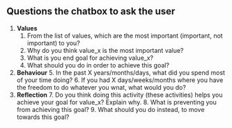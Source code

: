 ## Questions the chatbox to ask the user

1. __Values__
	1. From the list of values, which are the most important (important, not important) to you?
	2. Why do you think value_x is the most important value?
	3. What is you end goal for achieving value_x?
	4. What should you do in order to achieve this goal?
2. __Behaviour__
	5. In the past X years/months/days, what did you spend most of your time doing?
	6. If you had X days/weeks/months where you have the freedom to do whatever you wnat, what would you do?
3. __Reflection__
	7. Do you think doing this activity (these activities) helps you achieve your goal for value_x? Explain why.
	8. What is preventing you from achieving this goal?
	9. What should you do instead, to move towards this goal?